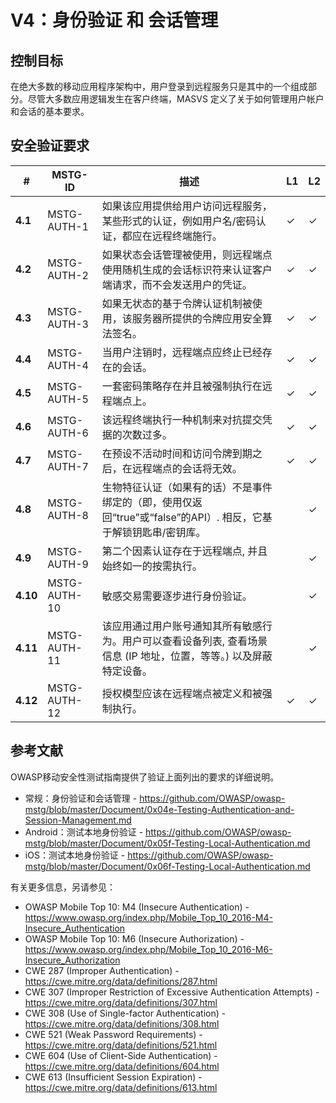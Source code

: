 # V4：身份验证 和 会话管理

## 控制目标

在绝大多数的移动应用程序架构中，用户登录到远程服务只是其中的一个组成部分。尽管大多数应用逻辑发生在客户终端，MASVS 定义了关于如何管理用户帐户和会话的基本要求。

## 安全验证要求

| # | MSTG-ID | 描述 | L1 | L2 |
| -- | -------- | ---------------------- | - | - |
| **4.1** | MSTG-AUTH-1 | 如果该应用提供给用户访问远程服务，某些形式的认证，例如用户名/密码认证，都应在远程终端施行。 | ✓ | ✓ |
| **4.2** | MSTG-AUTH-2 | 如果状态会话管理被使用，则远程端点使用随机生成的会话标识符来认证客户端请求，而不会发送用户的凭证。 | ✓ | ✓ |
| **4.3** | MSTG-AUTH-3 | 如果无状态的基于令牌认证机制被使用，该服务器所提供的令牌应用安全算法签名。 | ✓ | ✓ |
| **4.4** | MSTG-AUTH-4 | 当用户注销时，远程端点应终止已经存在的会话。 | ✓ | ✓ |
| **4.5** | MSTG-AUTH-5 | 一套密码策略存在并且被强制执行在远程端点上。  | ✓ | ✓ |
| **4.6** | MSTG-AUTH-6 | 该远程终端执行一种机制来对抗提交凭据的次数过多。 | ✓ | ✓ |
| **4.7** | MSTG-AUTH-7 | 在预设不活动时间和访问令牌到期之后，在远程端点的会话将无效。 | ✓ | ✓ |
| **4.8** | MSTG-AUTH-8 | 生物特征认证（如果有的话）不是事件绑定的（即，使用仅返回“true”或“false”的API）. 相反，它基于解锁钥匙串/密钥库。  | | ✓ |
| **4.9** | MSTG-AUTH-9 | 第二个因素认证存在于远程端点, 并且始终如一的按需执行。 | | ✓ |
| **4.10** | MSTG-AUTH-10 | 敏感交易需要逐步进行身份验证。 | | ✓ |
| **4.11** | MSTG-AUTH-11 | 该应用通过用户账号通知其所有敏感行为。用户可以查看设备列表, 查看场景信息 (IP 地址，位置，等等。) 以及屏蔽特定设备。 | | ✓ |
| **4.12** | MSTG-AUTH-12 | 授权模型应该在远程端点被定义和被强制执行。 | ✓ | ✓ |

<div style="page-break-after: always;">
</div>

## 参考文献

OWASP移动安全性测试指南提供了验证上面列出的要求的详细说明。

- 常规：身份验证和会话管理 - <https://github.com/OWASP/owasp-mstg/blob/master/Document/0x04e-Testing-Authentication-and-Session-Management.md>
- Android：测试本地身份验证 - <https://github.com/OWASP/owasp-mstg/blob/master/Document/0x05f-Testing-Local-Authentication.md>
- iOS：测试本地身份验证 - <https://github.com/OWASP/owasp-mstg/blob/master/Document/0x06f-Testing-Local-Authentication.md>

有关更多信息，另请参见：

- OWASP Mobile Top 10: M4 (Insecure Authentication) - <https://www.owasp.org/index.php/Mobile_Top_10_2016-M4-Insecure_Authentication>
- OWASP Mobile Top 10: M6 (Insecure Authorization) - <https://www.owasp.org/index.php/Mobile_Top_10_2016-M6-Insecure_Authorization>
- CWE 287 (Improper Authentication) - <https://cwe.mitre.org/data/definitions/287.html>
- CWE 307 (Improper Restriction of Excessive Authentication Attempts) - <https://cwe.mitre.org/data/definitions/307.html>
- CWE 308 (Use of Single-factor Authentication) - <https://cwe.mitre.org/data/definitions/308.html>
- CWE 521 (Weak Password Requirements) - <https://cwe.mitre.org/data/definitions/521.html>
- CWE 604 (Use of Client-Side Authentication) - <https://cwe.mitre.org/data/definitions/604.html>
- CWE 613 (Insufficient Session Expiration) - <https://cwe.mitre.org/data/definitions/613.html>
